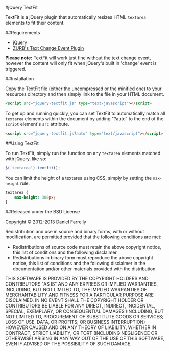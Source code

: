 #jQuery TextFit

TextFit is a jQuery plugin that automatically resizes HTML `textarea` elements to fit their content.

##Requirements

* [jQuery](http://jquery.com)
* [ZURB's Text Change Event Plugin](http://www.zurb.com/playground/jquery-text-change-custom-event)

**Please note:** TextFit will work just fine without the text change event, however the content will only fit when jQuery's built in 'change' event is triggered.

##Installation

Copy the TextFit file (either the uncompressed or the minified one) to your resources directory and then simply link to the file in your HTML document.

```html
<script src="jquery-textfit.js" type="text/javascript"></script>
```

To get up and running quickly, you can set TextFit to automatically match all `textarea` elements within the document by adding "?auto" to the end of the `script` element's `src` attribute.

```html
<script src="jquery-textfit.js?auto" type="text/javascript"></script>
```

##Using TextFit

To run TextFit, simply run the function on any `textarea` elements matched with jQuery, like so:

```javascript
$('textarea').textfit();
```

You can limit the height of a textarea using CSS, simply by setting the `max-height` rule.

```css
textarea {
    max-height: 300px;
}
```

##Released under the BSD License

Copyright © 2012-2013 Daniel Farrelly

Redistribution and use in source and binary forms, with or without modification,
are permitted provided that the following conditions are met:

*	Redistributions of source code must retain the above copyright notice, this list
	of conditions and the following disclaimer.
*	Redistributions in binary form must reproduce the above copyright notice, this
	list of conditions and the following disclaimer in the documentation and/or
	other materials provided with the distribution.

THIS SOFTWARE IS PROVIDED BY THE COPYRIGHT HOLDERS AND CONTRIBUTORS "AS IS" AND
ANY EXPRESS OR IMPLIED WARRANTIES, INCLUDING, BUT NOT LIMITED TO, THE IMPLIED
WARRANTIES OF MERCHANTABILITY AND FITNESS FOR A PARTICULAR PURPOSE ARE DISCLAIMED.
IN NO EVENT SHALL THE COPYRIGHT HOLDER OR CONTRIBUTORS BE LIABLE FOR ANY DIRECT,
INDIRECT, INCIDENTAL, SPECIAL, EXEMPLARY, OR CONSEQUENTIAL DAMAGES (INCLUDING,
BUT NOT LIMITED TO, PROCUREMENT OF SUBSTITUTE GOODS OR SERVICES; LOSS OF USE,
DATA, OR PROFITS; OR BUSINESS INTERRUPTION) HOWEVER CAUSED AND ON ANY THEORY OF
LIABILITY, WHETHER IN CONTRACT, STRICT LIABILITY, OR TORT (INCLUDING NEGLIGENCE
OR OTHERWISE) ARISING IN ANY WAY OUT OF THE USE OF THIS SOFTWARE, EVEN IF
ADVISED OF THE POSSIBILITY OF SUCH DAMAGE.